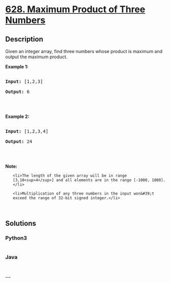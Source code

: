 # [628. Maximum Product of Three Numbers](https://leetcode.com/problems/maximum-product-of-three-numbers)

## Description
<p>Given an integer array, find three numbers whose product is maximum and output the maximum product.</p>



<p><b>Example 1:</b></p>



<pre>

<b>Input:</b> [1,2,3]

<b>Output:</b> 6

</pre>



<p>&nbsp;</p>



<p><b>Example 2:</b></p>



<pre>

<b>Input:</b> [1,2,3,4]

<b>Output:</b> 24

</pre>



<p>&nbsp;</p>



<p><b>Note:</b></p>



<ol>

	<li>The length of the given array will be in range [3,10<sup>4</sup>] and all elements are in the range [-1000, 1000].</li>

	<li>Multiplication of any three numbers in the input won&#39;t exceed the range of 32-bit signed integer.</li>

</ol>



<p>&nbsp;</p>




## Solutions


<!-- tabs:start -->

### **Python3**

```python

```

### **Java**

```java

```

### **...**
```

```

<!-- tabs:end -->